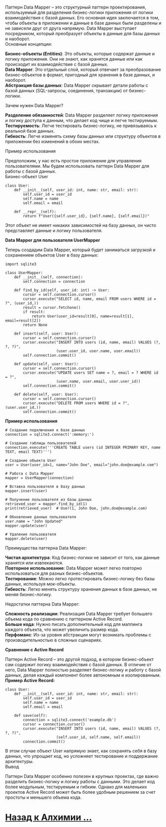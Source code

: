Паттерн Data Mapper – это структурный паттерн
проектирования, используемый для разделения
бизнес-логики приложения от логики взаимодействия с базой данных.
Его основная идея заключается в том, чтобы объекты в приложении
и данные в базе данных были разделены и не зависели друг от друга
напрямую. Data Mapper выступает посредником, который преобразует 
объекты в данные для базы данных и наоборот.  
Основные концепции:    

**Бизнес-объекты (Entities)**: Это объекты, которые содержат данные и логику приложения. Они не знают, как хранятся данные или как происходит их взаимодействие с базой данных.  
**Data Mapper**: Это отдельный слой, который отвечает за преобразование бизнес-объектов в формат, пригодный для хранения в базе данных, и наоборот.  
**Абстракция базы данных**: Data Mapper скрывает детали работы с базой данных (SQL-запросы, соединения, транзакции) от бизнес-логики.  

Зачем нужен Data Mapper?  

**Разделение обязанностей**: Data Mapper разделяет логику приложения и логику доступа к данным, что делает код чище
и легче тестируемым.  
**Тестируемость**: Легче тестировать бизнес-логику, не привязываясь к реальной базе данных.  
**Гибкость**: Легче изменять схему базы данных или структуру объектов в приложении без изменений в обоих местах.  

Пример использования  

Предположим, у нас есть простое приложение для управления пользователями. Мы будем использовать паттерн Data Mapper для
работы с базой данных.  
Бизнес-объект User  
```aiignore
class User:
    def __init__(self, user_id: int, name: str, email: str):
        self.user_id = user_id
        self.name = name
        self.email = email

    def __repr__(self):
        return f"User({self.user_id}, {self.name}, {self.email})"

```
Этот объект не имеет никаких зависимостей на базу данных,
он чисто представляет данные и логику пользователя.  

**Data Mapper для пользователя UserMapper**    

Теперь создадим Data Mapper, который будет заниматься 
загрузкой и сохранением объектов User в базу данных:  
```aiignore
import sqlite3

class UserMapper:
    def __init__(self, connection):
        self.connection = connection

    def find_by_id(self, user_id: int) -> User:
        cursor = self.connection.cursor()
        cursor.execute("SELECT id, name, email FROM users WHERE id = ?", (user_id,))
        result = cursor.fetchone()
        if result:
            return User(user_id=result[0], name=result[1], email=result[2])
        return None

    def insert(self, user: User):
        cursor = self.connection.cursor()
        cursor.execute("INSERT INTO users (id, name, email) VALUES (?, ?, ?)",
                       (user.user_id, user.name, user.email))
        self.connection.commit()

    def update(self, user: User):
        cursor = self.connection.cursor()
        cursor.execute("UPDATE users SET name = ?, email = ? WHERE id = ?",
                       (user.name, user.email, user.user_id))
        self.connection.commit()

    def delete(self, user: User):
        cursor = self.connection.cursor()
        cursor.execute("DELETE FROM users WHERE id = ?", (user.user_id,))
        self.connection.commit()

```

**Пример использования**
```
# Создание подключения к базе данных
connection = sqlite3.connect(':memory:')

# Создание таблицы пользователей
connection.execute('''CREATE TABLE users (id INTEGER PRIMARY KEY, name TEXT, email TEXT)''')

# Создание объекта User
user = User(user_id=1, name="John Doe", email="john.doe@example.com")

# Работа с Data Mapper
mapper = UserMapper(connection)

# Вставка пользователя в базу данных
mapper.insert(user)

# Получение пользователя из базы данных
retrieved_user = mapper.find_by_id(1)
print(retrieved_user)  # User(1, John Doe, john.doe@example.com)

# Обновление данных пользователя
user.name = "John Updated"
mapper.update(user)

# Удаление пользователя
mapper.delete(user)

```
Преимущества паттерна Data Mapper:

**Чистая архитектура**: Код бизнес-логики не зависит от того, как данные хранятся или извлекаются.  
**Повторное использование**: Data Mapper может легко повторно использоваться для разных бизнес-объектов.  
**Тестирование**: Можно легко протестировать бизнес-логику без базы данных, используя мок-объекты.  
**Гибкость**: Легко менять структуру хранения данных в базе данных, не меняя бизнес-логику.  

Недостатки паттерна Data Mapper:

**Сложность реализации**: Реализация Data Mapper требует большего объема кода по сравнению с паттерном Active Record.  
**Больше кода**: Нужно писать дополнительный код для маппинга каждого объекта, что может увеличить размер кода.  
**Перфоманс**: Из-за уровня абстракции могут возникать проблемы с производительностью в сложных сценариях.  

**Сравнение с Active Record**

Паттерн Active Record – это другой подход, в котором бизнес-объект сам содержит логику взаимодействия с базой данных.
В отличие от него, Data Mapper полностью разделяет 
бизнес-логику и работу с базой данных, 
делая каждый компонент более автономным и изолированным. 
**Пример Active Record:**
```aiignore
class User:
    def __init__(self, user_id: int, name: str, email: str):
        self.user_id = user_id
        self.name = name
        self.email = email

    def save(self):
        connection = sqlite3.connect('example.db')
        cursor = connection.cursor()
        cursor.execute("INSERT INTO users (id, name, email) VALUES (?, ?, ?)",
                       (self.user_id, self.name, self.email))
        connection.commit()

```
В этом случае объект User напрямую знает, как сохранять 
себя в базу данных, что упрощает код, но усложняет 
тестирование и поддержание архитектуры.  
Вывод  

Паттерн Data Mapper особенно полезен в крупных проектах, 
где важно разделить бизнес-логику и логику работы с данными.
Это делает код более модульным, тестируемым и гибким. 
Однако для маленьких проектов Active Record может быть более
удобным решением за счет простоты и меньшего объема кода.  

# [Назад к Алхимии ...](sqlalchemy_and_alembic.md)